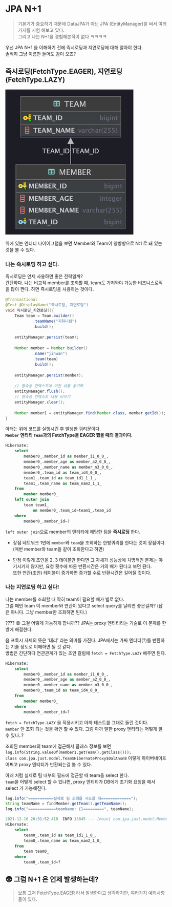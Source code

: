 # JPA N+1
> 기본기가 중요하기 때문에 DataJPA가 아닌 JPA (EntityManager)을 써서 여러가지를 시험 해보고 있다.  
> 그리고 나는 N+1을 경험해본적이 없다 ㅋㅋㅋㅋ

우선 JPA N+1 을 이해하기 전에 즉시로딩과 지연로딩에 대해 알아야 한다.  
솔직히 그냥 이름만 들어도 감이 오죠?  

## 즉시로딩(FetchType.EAGER), 지연로딩(FetchType.LAZY)

<img src="../../img/N+1-entity.png" width="400px">

위에 있는 엔티티 다이어그램을 보면 Member와 Team이 양방향으로 N:1 로 돼 있는 것을 볼 수 있다.  

### 나는 즉시로딩 하고 싶다.

즉시로딩은 언제 사용하면 좋은 전략일까?  
간단하다. 나는 비교적 member를 조회할 때, team도 가져와야 가능한 비즈니스로직을 많이 짠다. 하면 즉시로딩을 사용하는 것이다.

```java
@Transactional
@Test @DisplayName("즉시로딩, 지연로딩")
void 즉시로딩_지연로딩(){
    Team team = Team.builder()
            .teamName("지화니팀")
            .build();

    entityManager.persist(team);

    Member member = Member.builder()
            .name("jihwan")
            .team(team)
            .build();

    entityManager.persist(member);

    // 영속성 컨텍스트에 이전 내용 동기화
    entityManager.flush();
    // 영속성 컨텍스트 내용 비우기
    entityManager.clear();

    Member member1 = entityManager.find(Member.class, member.getId());
}
```

아래는 위에 코드를 실행시킨 후 발생한 쿼리문이다.  
**`Member` 엔티티 `Team`과의 FetchType을 EAGER 했을 때의 결과이다.**

```sql
Hibernate: 
    select
        member0_.member_id as member_i1_0_0_,
        member0_.member_age as member_a2_0_0_,
        member0_.member_name as member_n3_0_0_,
        member0_.team_id as team_id4_0_0_,
        team1_.team_id as team_id1_1_1_,
        team1_.team_name as team_nam2_1_1_ 
    from
        member member0_ 
    left outer join
        team team1_ 
            on member0_.team_id=team1_.team_id 
    where
        member0_.member_id=?
```

`left outer join`으로 member의 엔티티에 해당한 팀을 **즉시로딩** 한다.  

- 장점
네트워크 1번에 `member`와 `team`을 조회하는 한방쿼리를 한다는 것이 장점이다. (매번 member와 team을 같이 조회한다고 하면)

- 단점
이렇게 조인을 2, 3 테이블만 한다면 그 자체가 성능상에 치명적인 문제는 야기시키지 않지만, 요청 횟수에 따른 반환시간은 거의 배가 된다고 보면 된다.  
또한 연관(조인) 테이블이 증가하면 증가할 수로 반환시간은 길어질 것이다.

### 나는 지연로딩 하고 싶다!

나는 member를 조회할 때 딱히 team이 필요할 때가 별로 없다.  
그럼 매번 team 이 member와 연관이 있다고 select query를 날리면 좋은걸까? (답은 아니다. 그냥 member만 조회하면 된다.)  

???? 😧 그걸 어떻게 가능하게 합니까?? JPA는 proxy 엔티티라는 기술로 이 문제를 한방에 해결한다.  

음 프록시 자체의 뜻은 '대리' 라는 의미를 가진다. JPA에서는 가짜 엔티티(?)를 반환하는 기술 정도로 이해하면 될 것 같다.  
방법은 간단하다 연관관계가 있는 조인 칼럼에 `fetch = FetchType.LAZY` 해주면 된다.

```sql
Hibernate: 
    select
        member0_.member_id as member_i1_0_0_,
        member0_.member_age as member_a2_0_0_,
        member0_.member_name as member_n3_0_0_,
        member0_.team_id as team_id4_0_0_ 
    from
        member member0_ 
    where
        member0_.member_id=?
```

`fetch = FetchType.LAZY` 을 적용시키고 아까 테스트를 그대로 돌린 것이다.  
`member` 만 조회 되는 것을 확인 할 수 있다. 그럼 아까 말한 proxy 엔티티는 어떻게 알 수 있나..?

조회된 member의 team에 접근해서 클래스 정보를 보면 `log.info(String.valueOf(member1.getTeam().getClass()));`  
`class com.jpa.just.model.Team$HibernateProxy$0alAnsnB` 이렇게 하이버네이트 어쩌고 proxy 엔티티가 반환되는걸 볼 수 있다.

아래 처럼 실제로 팀 내부의 필드에 접근할 때 team을 select 한다.  
`team`을 어떻게 select 할 수 있냐면, proxy 엔티티가 DB에게 초기화 요청을 해서 select 가 가능해진다.

```java
log.info("===========실제로 팀 조회를 시도할 때=============");
String teamName = findMember.getTeam().getTeamName();
log.info("============teamName: {}=========", teamName);
```

```sql
2021-12-16 20:31:52.418  INFO 13845 --- [main] com.jpa.just.model.MemberTest: ===========실제로 팀 조회를 시도할 때=============
Hibernate: 
    select
        team0_.team_id as team_id1_1_0_,
        team0_.team_name as team_nam2_1_0_ 
    from
        team team0_ 
    where
        team0_.team_id=?
```

## 😨 그럼 N+1 은 언제 발생하는데?
> 보통 그저 FetchType.EAGER 라서 발생한다고 생각하지만, 여러가지 예외사항들이 있다.

